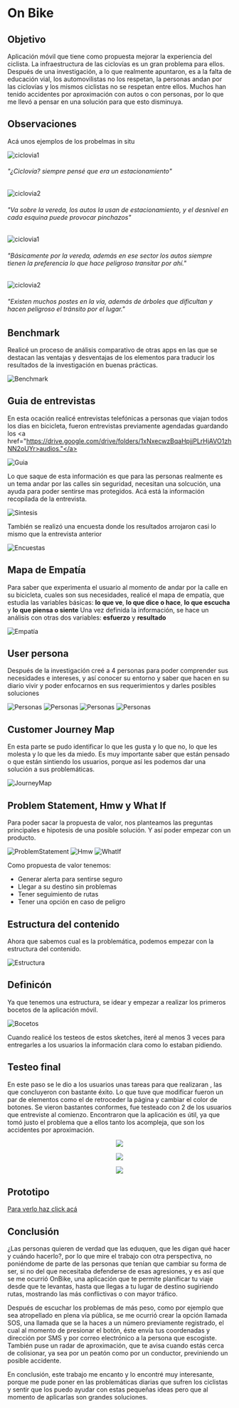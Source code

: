 # On Bike

## Objetivo

Aplicación móvil que tiene como propuesta mejorar la experiencia del ciclista. La infraestructura de las ciclovías es un gran problema para ellos. Después de una investigación, a lo que realmente apuntaron, es a la falta de educación vial, los automovilistas no los respetan, la personas andan por las ciclovías y los mismos ciclistas no se respetan entre ellos. Muchos han tenido accidentes por aproximación con autos o con personas, por lo que me llevó a pensar en una solución para que esto disminuya. 

## Observaciones

Acá unos ejemplos de los probelmas in situ

![ciclovia1](https://macaraos.github.io/On-Bike/img/ciclovia6.jpg)

###### "¿Ciclovía? siempre pensé que era un estacionamiento"

![ciclovia2](https://macaraos.github.io/On-Bike/img/ciclovia4.jpg) 

###### "Va sobre la vereda, los autos la usan de estacionamiento, y el desnivel en cada esquina puede provocar pinchazos"

![ciclovia1](https://macaraos.github.io/On-Bike/img/ciclovia8.jpg)

###### "Básicamente por la vereda, además en ese sector los autos siempre tienen la preferencia lo que hace peligroso transitar por ahí."

![ciclovia2](https://macaraos.github.io/On-Bike/img/ciclovia7.jpg)

###### "Existen muchos postes en la vía, además de árboles que dificultan y hacen peligroso el tránsito por el lugar."

## Benchmark

Realicé un proceso de análisis comparativo de otras apps en las que se destacan las ventajas y desventajas de los elementos  para traducir los resultados de la investigación en buenas prácticas.

![Benchmark](https://macaraos.github.io/On-Bike/img/Benchmark.PNG)

## Guia de entrevistas

En esta ocación realicé entrevistas telefónicas a personas que viajan todos los dias en bicicleta, fueron entrevistas previamente agendadas guardando los <span><a href="https://drive.google.com/drive/folders/1xNxecwzBqaHpjjPLrHjAVO1zhNN2oUYr>audios."</a></span>

![Guia](https://macaraos.github.io/On-Bike/img/GuiaEntrevista.PNG)

Lo que saque de esta información es que para las personas realmente es un tema andar por las calles sin seguridad, necesitan una solcución, una ayuda para poder sentirse mas protegidos.
Acá está la información recopilada de la entrevista.

![Sintesis](https://macaraos.github.io/On-Bike/img/Sintesis.PNG)

También se realizó una encuesta donde los resultados arrojaron casi lo mismo que la entrevista anterior

![Encuestas](https://macaraos.github.io/On-Bike/img/ResultadosEncuesta.PNG)

## Mapa de Empatía

Para saber que experimenta el usuario al momento de andar por la calle en su bicicleta, cuales son sus necesidades, realicé el mapa de empatía, que estudia las variables básicas: **lo que ve**,  **lo que dice o hace**,  **lo que escucha**  y  **lo que piensa o siente**
Una vez definida la información, se hace un análisis con otras dos variables: **esfuerzo**  y  **resultado**

![Empatía](https://macaraos.github.io/On-Bike/img/1521931044682428.PNG)

## User persona

Después de la investigación creé a 4 personas para poder comprender sus necesidades e intereses, y así  conocer su entorno y saber que hacen en su diario vivir y poder enfocarnos en sus requerimientos y darles posibles soluciones

![Personas](https://macaraos.github.io/On-Bike/img/UserAlejandra.PNG)
![Personas](https://macaraos.github.io/On-Bike/img/UserFelipe.PNG)
![Personas](https://macaraos.github.io/On-Bike/img/UserGonzalo.PNG)
![Personas](https://macaraos.github.io/On-Bike/img/UserAndres.PNG)

## Customer Journey Map

En esta parte se pudo identificar lo que les gusta y lo que no, lo que les molesta y lo que les da miedo. 
Es muy importante saber que están pensado o que están sintiendo los usuarios, porque así les podemos dar una solución a sus problemáticas.

![JourneyMap](https://macaraos.github.io/On-Bike/img/journeyMap.PNG)

## Problem Statement, Hmw y What If

Para poder sacar la propuesta de valor, nos planteamos las preguntas principales e hipotesis de una posible solución.
Y así poder empezar con un producto.

![ProblemStatement](https://macaraos.github.io/On-Bike/img/Problem.PNG)
![Hmw](https://macaraos.github.io/On-Bike/img/Hmw.PNG)
![WhatIf](https://macaraos.github.io/On-Bike/img/WhatIf.PNG)

Como propuesta de valor tenemos:
- Generar alerta para sentirse seguro
- Llegar a su destino sin problemas
- Tener seguimiento de rutas
- Tener una opción en caso de peligro

## Estructura del contenido

Ahora que sabemos cual es la problemática, podemos empezar con la estructura del contenido.

![Estructura](https://macaraos.github.io/On-Bike/img/OrganizacionSite.PNG)

## Definicón

Ya que tenemos una estructura, se idear y empezar a realizar los primeros bocetos de la aplicación móvil.

![Bocetos](https://macaraos.github.io/On-Bike/img/Sketches.PNG)

Cuando realicé los testeos de estos sketches, iteré al menos 3 veces para entregarles a los usuarios la información clara como lo estaban pidiendo.

## Testeo final

En este paso se le dio a los usuarios unas tareas para que realizaran , las que concluyeron con bastante éxito. Lo que tuve que modificar fueron un par de elementos como el de retroceder la página y cambiar el color de botones. 
Se vieron bastantes conformes, fue testeado con 2 de los usuarios que entreviste al comienzo.
Encontraron que la aplicación es útil, ya que tomó justo el problema que a ellos tanto los acompleja, que son los accidentes por aproximación.

<p align="center"> 
<img src="https://macaraos.github.io/On-Bike/img/Testeo1.PNG">
</p>
<p align="center"> 
<img src="https://macaraos.github.io/On-Bike/img/Testeo2.PNG">
</p>
<p align="center"> 
<img src="https://macaraos.github.io/On-Bike/img/Testeo3.PNG">
</p>

## Prototipo

[Para verlo haz click acá](https://marvelapp.com/31c6233/screen/39720462)

## Conclusión

¿Las personas quieren de verdad que las eduquen, que les digan qué hacer y cuándo hacerlo?, por lo que mire el trabajo con otra perspectiva, no poniéndome de parte de las personas que tenían que cambiar su forma de ser, si no del que necesitaba defenderse de esas agresiones, y es así que se me ocurrió OnBike, una aplicación que te permite planificar tu viaje desde que te levantas, hasta que llegas a tu lugar de destino sugiriendo rutas, mostrando las más conflictivas o con mayor tráfico. 

Después de escuchar los problemas de más peso, como por ejemplo que sea atropellado en plena vía pública, se me ocurrió crear la opción  llamada SOS, una llamada que se la haces a un número  previamente registrado, el cual al momento de presionar el botón, éste envía tus coordenadas y dirección por SMS y por correo electrónico a la persona que escogiste. También puse un radar de aproximación, que te avisa cuando estás cerca de colisionar, ya sea por un peatón  como por un conductor, previniendo un posible accidente.

En conclusión, este trabajo me encanto y lo encontré muy interesante,  porque me pude poner en las problemáticas diarias que sufren los ciclistas y sentir que los puedo ayudar con estas pequeñas ideas pero que al momento de aplicarlas son  grandes soluciones.
